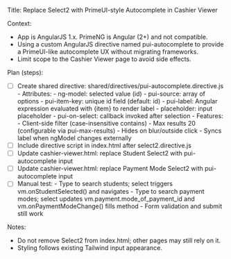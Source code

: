 Title: Replace Select2 with PrimeUI-style Autocomplete in Cashier Viewer

Context:
- App is AngularJS 1.x. PrimeNG is Angular (2+) and not compatible.
- Using a custom AngularJS directive named pui-autocomplete to provide a PrimeUI-like autocomplete UX without migrating frameworks.
- Limit scope to the Cashier Viewer page to avoid side effects.

Plan (steps):
- [ ] Create shared directive: shared/directives/pui-autocomplete.directive.js
      - Attributes:
        - ng-model: selected value (id)
        - pui-source: array of options
        - pui-item-key: unique id field (default: id)
        - pui-label: Angular expression evaluated with {item} to render label
        - placeholder: input placeholder
        - pui-on-select: callback invoked after selection
      - Features:
        - Client-side filter (case-insensitive contains)
        - Max results 20 (configurable via pui-max-results)
        - Hides on blur/outside click
        - Syncs label when ngModel changes externally
- [ ] Include directive script in index.html after select2.directive.js
- [ ] Update cashier-viewer.html: replace Student Select2 with pui-autocomplete input
- [ ] Update cashier-viewer.html: replace Payment Mode Select2 with pui-autocomplete input
- [ ] Manual test:
      - Type to search students; select triggers vm.onStudentSelected() and navigates
      - Type to search payment modes; select updates vm.payment.mode_of_payment_id and vm.onPaymentModeChange() fills method
      - Form validation and submit still work

Notes:
- Do not remove Select2 from index.html; other pages may still rely on it.
- Styling follows existing Tailwind input appearance.
